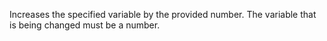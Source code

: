 Increases the specified variable by the provided number. The variable that is being changed must be a number.
